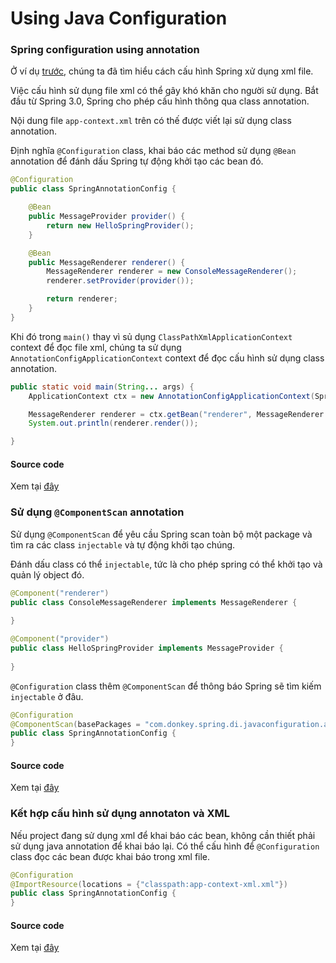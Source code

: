 # Using Java Configuration

### Spring configuration using annotation

Ở ví dụ [trước](https://github.com/dtanh275/spring-guide/blob/master/spring-configuration/01-HelloSpring.md), chúng ta đã tìm hiểu cách cấu hình Spring xử dụng xml file.

Việc cấu hình sử dụng file xml có thể gây khó khăn cho người sử dụng. Bắt đầu từ Spring 3.0, Spring cho phép cấu hình thông qua class annotation.

Nội dung file `app-context.xml` trên có thế được viết lại sử dụng class annotation.

Định nghĩa `@Configuration` class, khai báo các method sử dụng `@Bean` annotation để đánh dấu Spring tự động khởi tạo các bean đó.

```java
@Configuration
public class SpringAnnotationConfig {

    @Bean
    public MessageProvider provider() {
        return new HelloSpringProvider();
    }

    @Bean
    public MessageRenderer renderer() {
        MessageRenderer renderer = new ConsoleMessageRenderer();
        renderer.setProvider(provider());

        return renderer;
    }
}
```

Khi đó trong `main()` thay vì sủ dụng `ClassPathXmlApplicationContext` context để đọc file xml, chúng ta sử dụng `AnnotationConfigApplicationContext` context để đọc cấu hình sử dụng class annotation.

```java
public static void main(String... args) {
    ApplicationContext ctx = new AnnotationConfigApplicationContext(SpringAnnotationConfig.class);

    MessageRenderer renderer = ctx.getBean("renderer", MessageRenderer.class);
    System.out.println(renderer.render());

}
```


#### Source code

Xem tại [đây](https://github.com/dtanh275/spring-guide/tree/master/spring-configuration/annotation)



### Sử dụng `@ComponentScan` annotation

Sử dụng `@ComponentScan` để yêu cầu Spring scan toàn bộ một package và tìm ra các class `injectable` và tự động khởi tạo chúng.

Đánh dấu class có thể `injectable`, tức là cho phép spring có thể khởi tạo và quản lý object đó.

```java
@Component("renderer")
public class ConsoleMessageRenderer implements MessageRenderer {
   
}

@Component("provider")
public class HelloSpringProvider implements MessageProvider {
    
}
```

`@Configuration` class thêm `@ComponentScan` để thông báo Spring sẽ tìm kiếm `injectable` ở đâu.

```java
@Configuration
@ComponentScan(basePackages = "com.donkey.spring.di.javaconfiguration.annotated")
public class SpringAnnotationConfig {
}
```


#### Source code

Xem tại [đây](https://github.com/dtanh275/spring-guide/tree/master/spring-di/javaconfiguration/src/main/java/com/donkey/spring/di/javaconfiguration/annotated)



### Kết hợp cấu hình sử dụng annotaton và XML

Nếu project đang sử dụng xml để khai báo các bean, không cần thiết phải sử dụng java annotation để khai báo lại. Có thể cấu hình để `@Configuration` class đọc các bean được khai báo trong xml file.

```java
@Configuration
@ImportResource(locations = {"classpath:app-context-xml.xml"})
public class SpringAnnotationConfig {
}
```


#### Source code

Xem tại [đây](https://github.com/dtanh275/spring-guide/tree/master/spring-di/javaconfiguration/src/main/java/com/donkey/spring/di/javaconfiguration/mixedg)
